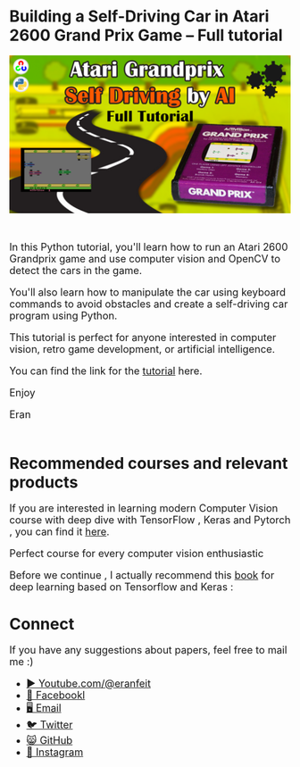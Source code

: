 # Building a Self-Driving Car in Atari 2600 Grand Prix Game – Full tutorial 

<p align="center">
  <img width="800" src="Atari Grandprix full tutorial.png" "image">
</p>

##
<br>

<font size= "4" >
In this Python tutorial, you'll learn how to run an Atari 2600 Grandprix game and use computer vision and OpenCV to detect the cars in the game. 

You'll also learn how to manipulate the car using keyboard commands to avoid obstacles and create a self-driving car program using Python. 

This tutorial is perfect for anyone interested in computer vision, retro game development, or artificial intelligence. 

You can find the link for the [tutorial](https://youtu.be/e2EpH9SDSMs) here. 

Enjoy

Eran
<br/><br/> 

</font>

# Recommended courses and relevant products 
<font size= "4" >

If you are interested in learning modern Computer Vision course with deep dive with TensorFlow , Keras and Pytorch , you can find it [here](http://bit.ly/3HeDy1V).

Perfect course for every computer vision enthusiastic

Before we continue , I actually recommend this [book](https://amzn.to/3STWZ2N) for deep learning based on Tensorflow and Keras : 



</font>

# Connect

<font size= "4" >
If you have any suggestions about papers, feel free to mail me :)

- [▶️ Youtube.com/@eranfeit](youtube.com/@eranfeit?sub_confirmation=1)
- [🐙 Facebookl](https://www.facebook.com/groups/3080601358933585)
- [🖥️ Email](mailto:feitgemel@gmail.com)
- [🐦 Twitter](https://twitter.com/eran_feit )
- [😸 GitHub](https://github.com/feitgemel)
- [📸 Instagram](https://www.instagram.com/eran_feit/)
</font>

